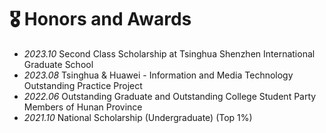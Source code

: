 # 🎖 Honors and Awards
<!-- - *2020.12* [Baidu Scholarship](https://baike.baidu.com/item/%E7%99%BE%E5%BA%A6%E5%A5%96%E5%AD%A6%E9%87%91/9929412) (10 students in the world each year) -->
- *2023.10* Second Class Scholarship at Tsinghua Shenzhen International Graduate School
- *2023.08* Tsinghua & Huawei - Information and Media Technology Outstanding Practice Project
- *2022.06* Outstanding Graduate and Outstanding College Student Party Members of Hunan Province
- *2021.10* National Scholarship (Undergraduate) (Top 1%)
